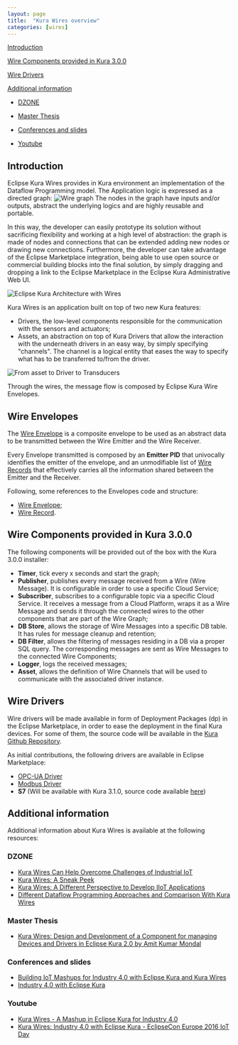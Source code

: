```yaml
---
layout: page
title:  "Kura Wires overview"
categories: [wires]
---
```


[Introduction](#introduction)

[Wire Components provided in Kura 3.0.0](#wire-components-provided-in-kura-300)

[Wire Drivers](#wire-drivers)

[Additional information](#additional-information)

* [DZONE](#dzone)

* [Master Thesis](#master-thesis)

* [Conferences and slides](#conferences-and-slides)

* [Youtube](#youtube)

## Introduction

Eclipse Kura Wires provides in Kura environment an implementation of the Dataflow Programming model. The Application logic is expressed as a directed graph:
![Wire graph](https://s3.amazonaws.com/kura-resources/Webminar-resources/Wire_graph.png)
The nodes in the graph have inputs and/or outputs, abstract the underlying logics and are highly reusable and portable.

In this way, the developer can easily prototype its solution without sacrificing flexibility and working at a high level of abstraction: the graph is made of nodes and connections that can be extended adding new nodes or drawing new connections.
Furthermore, the developer can take advantage of the Eclipse Marketplace integration, being able to use open source or commercial building blocks into the final solution, by simply dragging and dropping a link to the Eclipse Marketplace in the Eclipse Kura Administrative Web UI.

![Eclipse Kura Architecture with Wires](https://s3.amazonaws.com/kura-resources/Webminar-resources/Wires_kura_architecture.png)

Kura Wires is an application built on top of two new Kura features:

  * Drivers, the low-level components responsible for the communication with the sensors and actuators;
  * Assets, an abstraction on top of Kura Drivers that allow the interaction with the underneath drivers in an easy way, by simply specifying "channels". The channel is a logical entity that eases the way to specify what has to be transferred to/from the driver.

![From asset to Driver to Transducers](https://s3-us-west-2.amazonaws.com/kura-repo/kura-github-wiki-images/assets-drivers-ui-mockups/plc.png)

Through the wires, the message flow is composed by Eclipse Kura Wire Envelopes.

## Wire Envelopes
The [Wire Envelope](http://download.eclipse.org/kura/docs/api/3.0.0/apidocs/org/eclipse/kura/wire/WireEnvelope.html) is a composite envelope to be used as an abstract data to be transmitted between the Wire Emitter and the Wire Receiver.

Every Envelope transmitted is composed by an **Emitter PID** that univocally identifies the emitter of the envelope, and an unmodifiable list of [Wire Records](http://download.eclipse.org/kura/docs/api/3.0.0/apidocs/org/eclipse/kura/wire/WireRecord.html) that effectively carries all the information shared between the Emitter and the Receiver.

Following, some references to the Envelopes code and structure:
* [Wire Envelope](https://github.com/eclipse/kura/blob/KURA_3.0.0_RELEASE/kura/org.eclipse.kura.api/src/main/java/org/eclipse/kura/wire/WireEnvelope.java);
* [Wire Record](https://github.com/eclipse/kura/blob/KURA_3.0.0_RELEASE/kura/org.eclipse.kura.api/src/main/java/org/eclipse/kura/wire/WireRecord.java).



## Wire Components provided in Kura 3.0.0

The following components will be provided out of the box with the Kura 3.0.0 installer:

  * **Timer**, tick every x seconds and start the graph;
  * **Publisher**, publishes every message received from a Wire (Wire Message). It is configurable in order to use a specific Cloud Service;
  * **Subscriber**, subscribes to a configurable topic via a specific Cloud Service. It receives a message from a Cloud Platform, wraps it as a Wire Message and sends it through the connected wires to the other components that are part of the Wire Graph;
  * **DB Store**, allows the storage of Wire Messages into a specific DB table. It has rules for message cleanup and retention;
  * **DB Filter**, allows the filtering of messages residing in a DB via a proper SQL query. The corresponding messages are sent as Wire Messages to the connected Wire Components;
  * **Logger**, logs the received messages;
  * **Asset**, allows the definition of Wire Channels that will be used to communicate with the associated driver instance.

## Wire Drivers
Wire drivers will be made available in form of Deployment Packages (dp) in the Eclipse Marketplace, in order to ease the deployment in the final Kura devices.
For some of them, the source code will be available in the [Kura Github Repository](https://github.com/eclipse/kura).

As initial contributions, the following drivers are available in Eclipse Marketplace:

  * [OPC-UA Driver](https://marketplace.eclipse.org/content/opc-ua-driver-kura)
  * [Modbus Driver](https://marketplace.eclipse.org/content/esf-modbus-driver-community-edition)
  * **S7** (Will be available with Kura 3.1.0, source code available [here](https://github.com/eclipse/kura/tree/develop/kura/org.eclipse.kura.driver.s7plc.provider))


## Additional information
Additional information about Kura Wires is available at the following resources:

### DZONE
  * [Kura Wires Can Help Overcome Challenges of Industrial IoT](https://dzone.com/articles/kura-wires)
  * [Kura Wires: A Sneak Peek](https://dzone.com/articles/kura-wires-a-sneak-peek)
  * [Kura Wires: A Different Perspective to Develop IIoT Applications](https://dzone.com/articles/kura-wires-a-different-perspective-to-develop-iiot)
  * [Different Dataflow Programming Approaches and Comparison With Kura Wires](https://dzone.com/articles/different-dataflow-programming-approaches-and-comp)

### Master Thesis
  * [Kura Wires: Design and Development of a Component for managing Devices and Drivers in Eclipse Kura 2.0 by Amit Kumar Mondal](https://osf.io/s3agq/)

### Conferences and slides
  * [Building IoT Mashups for Industry 4.0 with Eclipse Kura and Kura Wires](https://www.slideshare.net/eclipsekura/building-iot-mashups-for-industry-40-with-eclipse-kura-and-kura-wires)
  * [Industry 4.0 with Eclipse Kura](https://www.eclipsecon.org/europe2016/session/industry-40-eclipse-kura)

### Youtube
  * [Kura Wires - A Mashup in Eclipse Kura for Industry 4.0](https://youtu.be/hIy-Nnt7Etg)
  * [Kura Wires: Industry 4.0 with Eclipse Kura - EclipseCon Europe 2016 IoT Day](https://youtu.be/Td5923B26-Q)
